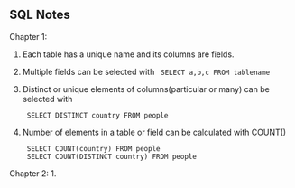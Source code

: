 ## SQL Notes

Chapter 1:
1. Each table has a unique name and its columns are fields.
2. Multiple fields can be selected with
  ``` SELECT a,b,c FROM tablename```
3. Distinct or unique elements of columns(particular or many) can be selected with 

        SELECT DISTINCT country FROM people
      
4. Number of elements in a table or field can be calculated with COUNT()

        SELECT COUNT(country) FROM people
        SELECT COUNT(DISTINCT country) FROM people

Chapter 2:
1.
